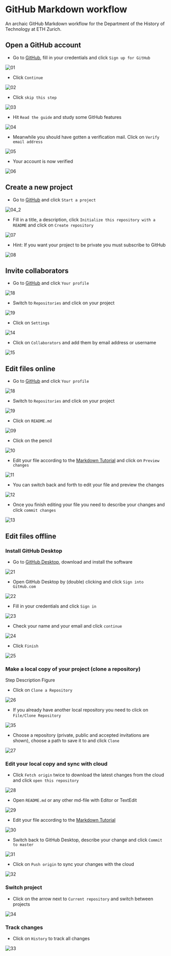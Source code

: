 # GitHub Markdown workflow

An archaic GitHub Markdown workflow for the Department of the History of Technology at ETH Zurich.

## Open a GitHub account

- Go to [GitHub](https://www.github.com), fill in your credentials and click `Sign up for GitHub`

![01](.doc/01.png)

- Click `Continue`

![02](.doc/02.png)

- Click `skip this step`

![03](.doc/03.png)

- Hit `Read the guide` and study some GitHub features

![04](.doc/04.png)

- Meanwhile you should have gotten a verification mail. Click on `Verify email address`

![05](.doc/05.png)

- Your account is now verified

![06](.doc/06.png)

## Create a new project

- Go to [GitHub](https://www.github.com) and click `Start a project`

![04_2](.doc/04_2.png)

- Fill in a title, a description, click `Initialize this repository with a README` and click on `Create repository`

![07](.doc/07.png)

- Hint: If you want your project to be private you must subscribe to GitHub

![08](.doc/08.png)

## Invite collaborators

- Go to [GitHub](https://www.github.com) and click `Your profile`

![18](.doc/18.png)

- Switch to `Repositories` and click on your project

![19](.doc/19.png)

- Click on `Settings`

![14](.doc/14.png)

- Click on `Collaborators` and add them by email address or username

![15](.doc/15.png)

## Edit files online

- Go to [GitHub](https://www.github.com) and click `Your profile`

![18](.doc/18.png)

- Switch to `Repositories` and click on your project

![19](.doc/19.png)

- Click on `README.md`

![09](.doc/09.png)

- Click on the pencil

![10](.doc/10.png)

- Edit your file according to the [Markdown Tutorial](./README#write-markdown) and click on `Preview changes`

![11](.doc/11.png)

- You can switch back and forth to edit your file and preview the changes

![12](.doc/12.png)

- Once you finish editing your file you need to describe your changes and click `commit changes`

![13](.doc/13.png)

## Edit files offline

### Install GitHub Desktop

- Go to [GitHub Desktop](https://dekstop.github.com), download and install the software

![21](.doc/21.png)

- Open GitHub Desktop by (double) clicking and click `Sign into GitHub.com`

![22](.doc/22.png)

- Fill in your credentials and click `Sign in`

![23](.doc/23.png)

- Check your name and your email and click `continue`

![24](.doc/24.png)

- Click `Finish`

![25](.doc/25.png)

### Make a local copy of your project (clone a repository)

Step Description Figure

- Click on `Clone a Repository`

![26](.doc/26.png)

- If you already have another local repository you need to click on `File/Clone Repository`

![35](.doc/35.png)

- Choose a repository (private, public and accepted invitations are shown), choose a path to save it to and click `Clone`

![27](.doc/27.png)

### Edit your local copy and sync with cloud

- Click `Fetch origin` twice to download the latest changes from the cloud and click `open this repository`

![28](.doc/28.png)

- Open `README.md` or any other md-file with Editor or TextEdit

![29](.doc/29.png)

- Edit your file according to the [Markdown Tutorial](./README#write-markdown)

![30](.doc/30.png)

- Switch back to GitHub Desktop, describe your change and click `Commit to master`

![31](.doc/31.png)

- Click on `Push origin` to sync your changes with the cloud

![32](.doc/32.png)

### Switch project

- Click on the arrow next to `Current repository` and switch between projects

![34](.doc/34.png)

### Track changes

- Click on `History` to track all changes

![33](.doc/33.png)
